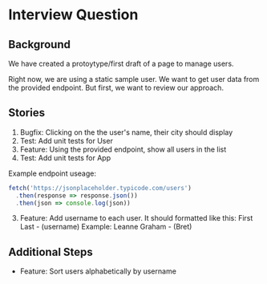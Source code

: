 # Interview Question

## Background

We have created a protoytype/first draft of a page to manage users.

Right now, we are using a static sample user. We want to get user data from the provided endpoint. But first, we want to review our approach.

## Stories

1. Bugfix: Clicking on the the user's name, their city should display
1. Test: Add unit tests for User
1. Feature: Using the provided endpoint, show all users in the list
1. Test: Add unit tests for App

Example endpoint useage:

```js
fetch('https://jsonplaceholder.typicode.com/users')
  .then(response => response.json())
  .then(json => console.log(json))
```

3. Feature: Add username to each user.
   It should formatted like this: First Last - (username)
   Example: Leanne Graham - (Bret)

## Additional Steps

- Feature: Sort users alphabetically by username
